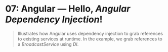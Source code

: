 # 07: Angular &mdash; Hello, *Angular Dependency Injection*!
> Illustrates how Angular uses dependency injection to grab references to existing services at runtime. In the example, we grab references to a *BroadcastService* using *DI*.